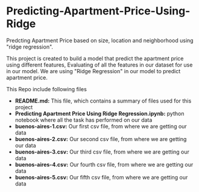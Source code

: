 # Predicting-Apartment-Price-Using-Ridge
Predcting Apartment Price based on size, location and neighborhood using "ridge regression".

This project is created to build a model that predict the apartment price using different features, Evaluating of all the features in our dataset for use in our model. We are using "Ridge Regression" in our model to predict apartment price.

This Repo include following files
- **README.md:** This file, which contains a summary of files used for this project
- **Predicting Apartment Price Using Ridge Regression.ipynb:** python notebook where all the task has performed on our data
- **buenos-aires-1.csv:** Our first csv file, from where we are getting our data 
- **buenos-aires-2.csv:** Our second csv file, from where we are getting our data 
- **buenos-aires-3.csv:** Our third csv file, from where we are getting our data 
- **buenos-aires-4.csv:** Our fourth csv file, from where we are getting our data 
- **buenos-aires-5.csv:** Our fifth csv file, from where we are getting our data 
